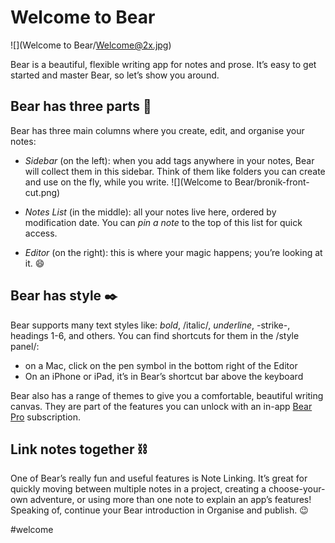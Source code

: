 # Welcome to Bear
![](Welcome to Bear/Welcome@2x.jpg)

Bear is a beautiful, flexible writing app for notes and prose. It’s easy to get started and master Bear, so let’s show you around.

## Bear has three parts 📐
Bear has three main columns where you create, edit, and organise your notes:

* *Sidebar* (on the left): when you add tags anywhere in your notes, Bear will collect them in this sidebar. Think of them like folders you can create and use on the fly, while you write.
![](Welcome to Bear/bronik-front-cut.png)

* *Notes List* (in the middle): all your notes live here, ordered by modification date. You can *pin a note* to the top of this list for quick access.
* *Editor* (on the right): this is where your magic happens; you’re looking at it. 😄

## Bear has style ✒️
Bear supports many text styles like: *bold*, /italic/, _underline_, -strike-, headings 1-6, and others. You can find shortcuts for them in the /style panel/:

* on a Mac, click on the pen symbol in the bottom right of the Editor
* On an iPhone or iPad, it’s in Bear’s shortcut bar above the keyboard

Bear also has a range of themes to give you a comfortable, beautiful writing canvas. They are part of the features you can unlock with an in-app [Bear Pro](bear://x-callback-url/open-bear-pro) subscription.

## Link notes together ⛓
One of Bear’s really fun and useful features is Note Linking. It’s great for quickly moving between multiple notes in a project, creating a choose-your-own adventure, or using more than one note to explain an app’s features! Speaking of, continue your Bear introduction in Organise and publish. 😉

#welcome